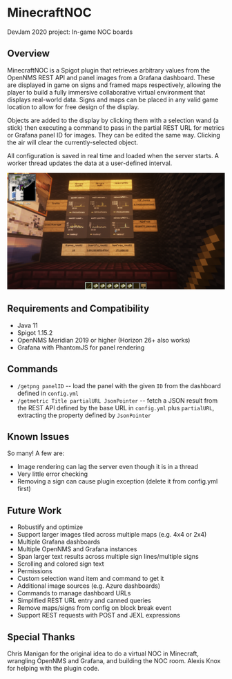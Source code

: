 # MinecraftNOC
DevJam 2020 project: In-game NOC boards

## Overview
MinecraftNOC is a Spigot plugin that retrieves arbitrary values from the OpenNMS REST API and panel images from a Grafana dashboard.
These are displayed in game on signs and framed maps respectively, allowing the player to build a fully immersive collaborative virtual 
environment that displays real-world data. Signs and maps can be placed in any valid game location to allow for free design of the display.

Objects are added to the display by clicking them with a selection wand (a stick) then executing a command to pass in the partial REST URL
for metrics or Grafana panel ID for images. They can be edited the same way. Clicking the air will clear the currently-selected object.

All configuration is saved in real time and loaded when the server starts. A worker thread updates the data at a user-defined interval.

![Image of a MinecraftNOC display](demo.png)

## Requirements and Compatibility
 * Java 11
 * Spigot 1.15.2
 * OpenNMS Meridian 2019 or higher (Horizon 26+ also works)
 * Grafana with PhantomJS for panel rendering

## Commands
 * `/getpng panelID`  -- load the panel with the given `ID` from the dashboard defined in `config.yml`
 * `/getmetric Title partialURL JsonPointer` -- fetch a JSON result from the REST API defined by the base URL in `config.yml` plus `partialURL`, extracting the property defined by `JsonPointer`
 
 ## Known Issues
 So many! A few are:
 
  * Image rendering can lag the server even though it is in a thread
  * Very little error checking
  * Removing a sign can cause plugin exception (delete it from config.yml first)
 
 ## Future Work
  * Robustify and optimize
  * Support larger images tiled across multiple maps (e.g. 4x4 or 2x4)
  * Multiple Grafana dashboards
  * Multiple OpenNMS and Grafana instances
  * Span larger text results across multiple sign lines/multiple signs
  * Scrolling and colored sign text
  * Permissions
  * Custom selection wand item and command to get it
  * Additional image sources (e.g. Azure dashboards)
  * Commands to manage dashboard URLs
  * Simplified REST URL entry and canned queries
  * Remove maps/signs from config on block break event
  * Support REST requests with POST and JEXL expressions
  
  ## Special Thanks
  Chris Manigan for the original idea to do a virtual NOC in Minecraft, wrangling OpenNMS and Grafana, and building the NOC room.
  Alexis Knox for helping with the plugin code.
  
